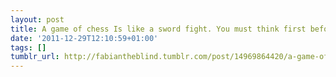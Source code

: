 ```yaml
---
layout: post
title: A game of chess Is like a sword fight. You must think first before you move.
date: '2011-12-29T12:10:59+01:00'
tags: []
tumblr_url: http://fabiantheblind.tumblr.com/post/14969864420/a-game-of-chess-is-like-a-sword-fight-you-must
---
```

